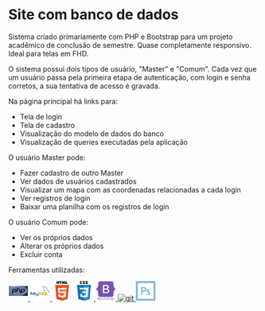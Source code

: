 

# Site com banco de dados

Sistema criado primariamente com PHP e Bootstrap para um projeto acadêmico de conclusão de semestre. Quase completamente responsivo. Ideal para telas em FHD.

O sistema possui dois tipos de usuário, "Master" e "Comum". Cada vez que um usuário passa pela primeira etapa de autenticação, com login e senha corretos, a sua tentativa de acesso é gravada.

Na página principal há links para:

 - Tela de login
 - Tela de cadastro
 - Visualização do modelo de dados do banco
 - Visualização de queries executadas pela aplicação

O usuário Master pode:
 - Fazer cadastro de outro Master
 - Ver dados de usuários cadastrados
 - Visualizar um mapa com as coordenadas relacionadas a cada login
 - Ver registros de login
 - Baixar uma planilha com os registros de login

O usuário Comum pode:
 - Ver os próprios dados
 - Alterar os próprios dados
 - Excluir conta

Ferramentas utilizadas: 
<p align="left">
<a href="https://www.photoshop.com/en" target="_blank" rel="noreferrer"> <img src="https://raw.githubusercontent.com/devicons/devicon/master/icons/php/php-original.svg" alt="php" width="40" height="40"/> </a> 
<a href="https://www.w3.org/html/" target="_blank" rel="noreferrer"> 
 <img src="https://raw.githubusercontent.com/devicons/devicon/master/icons/mysql/mysql-original-wordmark.svg" alt="mysql" width="40" height="40"/> </a> 
<img src="https://raw.githubusercontent.com/devicons/devicon/master/icons/html5/html5-original-wordmark.svg" alt="html5" width="40" height="40"/> </a> <a href="https://developer.mozilla.org/en-US/docs/Web/JavaScript" target="_blank" rel="noreferrer">  <a href="https://getbootstrap.com" target="_blank" rel="noreferrer"> <img src="https://raw.githubusercontent.com/devicons/devicon/master/icons/css3/css3-original-wordmark.svg" alt="css3" width="40" height="40"/> </a>
<a href="https://getbootstrap.com" target="_blank" rel="noreferrer"> <img src="https://raw.githubusercontent.com/devicons/devicon/master/icons/bootstrap/bootstrap-plain-wordmark.svg" alt="bootstrap" width="40" height="40"/> </a>
 <a href="https://git-scm.com/" target="_blank" rel="noreferrer"> <img src="https://www.vectorlogo.zone/logos/git-scm/git-scm-icon.svg" alt="git" width="40" height="40"/> </a> 
 <img src="https://raw.githubusercontent.com/devicons/devicon/master/icons/photoshop/photoshop-line.svg" alt="photoshop" width="40" height="40"/> </a> <a href="https://www.php.net" target="_blank" rel="noreferrer"> 
 </p>
